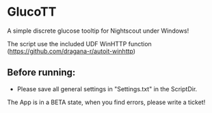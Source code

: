 # GlucoTT
A simple discrete glucose tooltip for Nightscout under Windows!

The script use the included UDF WinHTTP function (https://github.com/dragana-r/autoit-winhttp)

## Before running:
* Please save all general settings in "Settings.txt" in the ScriptDir.

The App is in a BETA state, when you find errors, please write a ticket!
